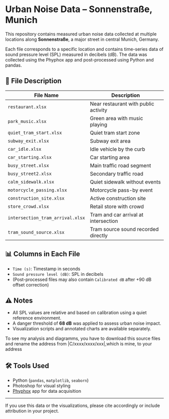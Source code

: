 # Urban Noise Data – Sonnenstraße, Munich

This repository contains measured urban noise data collected at multiple locations along **Sonnenstraße**, a major street in central Munich, Germany.

Each file corresponds to a specific location and contains time-series data of sound pressure level (SPL) measured in decibels (dB). The data was collected using the Phyphox app and post-processed using Python and pandas.

## 📂 File Description

| File Name                       | Description                     |
|--------------------------------|---------------------------------|
| `restaurant.xlsx`              | Near restaurant with public activity |
| `park_music.xlsx`              | Green area with music playing       |
| `quiet_tram_start.xlsx`        | Quiet tram start zone               |
| `subway_exit.xlsx`             | Subway exit area                    |
| `car_idle.xlsx`                | Idle vehicle by the curb            |
| `car_starting.xlsx`            | Car starting area                   |
| `busy_street.xlsx`             | Main traffic road segment           |
| `busy_street2.xlsx`            | Secondary traffic road              |
| `calm_sidewalk.xlsx`           | Quiet sidewalk without events       |
| `motorcycle_passing.xlsx`      | Motorcycle pass-by event            |
| `construction_site.xlsx`       | Active construction site            |
| `store_crowd.xlsx`             | Retail store with crowd             |
| `intersection_tram_arrival.xlsx` | Tram and car arrival at intersection |
| `tram_sound_source.xlsx`       | Tram source sound recorded directly |

## 📊 Columns in Each File

- `Time (s)`: Timestamp in seconds  
- `Sound pressure level (dB)`: SPL in decibels  
- (Post-processed files may also contain `Calibrated dB` after +90 dB offset correction)

## ⚠️ Notes

- All SPL values are relative and based on calibration using a quiet reference environment.
- A danger threshold of **68 dB** was applied to assess urban noise impact.
- Visualization scripts and annotated charts are available separately.

To see my analysis and diagramms, you have to download this source files and rename the address from |C/xxxx/xxxx/xxx|,which is mine, to your address

## 🛠 Tools Used

- Python (`pandas`, `matplotlib`, `seaborn`)
- Photoshop for visual styling
- [Phyphox](https://phyphox.org/) app for data acquisition

---

If you use this data or the visualizations, please cite accordingly or include attribution in your project.
